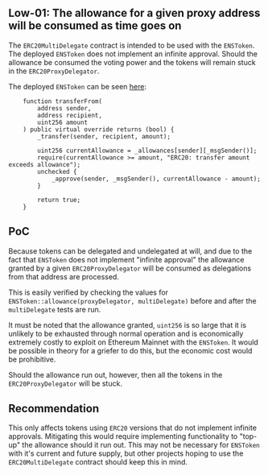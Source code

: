 ## Low-01: The allowance for a given proxy address will be consumed as time goes on  

The `ERC20MultiDelegate` contract is intended to be used with the `ENSToken`. The deployed `ENSToken` does not implement an infinite approval. Should the allowance be consumed the voting power and the tokens will remain stuck in the `ERC20ProxyDelegator`.

The deployed `ENSToken` can be seen [here](https://etherscan.io/token/0xc18360217d8f7ab5e7c516566761ea12ce7f9d72#code#F2#L149): 

```
    function transferFrom(
        address sender,
        address recipient,
        uint256 amount
    ) public virtual override returns (bool) {
        _transfer(sender, recipient, amount);

        uint256 currentAllowance = _allowances[sender][_msgSender()];
        require(currentAllowance >= amount, "ERC20: transfer amount exceeds allowance");
        unchecked {
            _approve(sender, _msgSender(), currentAllowance - amount);
        }

        return true;
    }
```

## PoC  

Because tokens can be delegated and undelegated at will, and due to the fact that `ENSToken` does not implement "infinite approval" the allowance granted by a given `ERC20ProxyDelegator` will be consumed as delegations from that address are processed. 

This is easily verified by checking the values for `ENSToken::allowance(proxyDelegator, multiDelegate)` before and after the `multiDelegate` tests are run.

It must be noted that the allowance granted, `uint256` is so large that it is unlikely to be exhausted through normal operation and is economically extremely costly to exploit on Ethereum Mainnet with the `ENSToken`. It would be possible in theory for a griefer to do this, but the economic cost would be prohibitive. 

Should the allowance run out, however, then all the tokens in the `ERC20ProxyDelegator` will be stuck.

## Recommendation  
This only affects tokens using `ERC20` versions that do not implement infinite approvals. Mitigating this would require implementing functionality to "top-up" the allowance should it run out. This may not be necessary for `ENSToken` with it's current and future supply, but other projects hoping to use the `ERC20MultiDelegate` contract should keep this in mind.